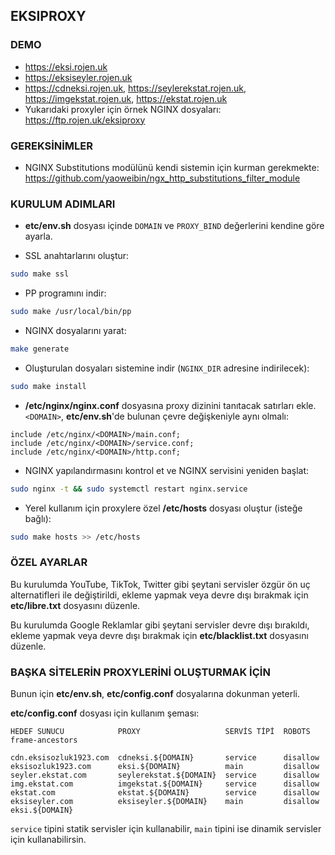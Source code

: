 ## EKSIPROXY

### DEMO

 - https://eksi.rojen.uk
 - https://eksiseyler.rojen.uk
 - https://cdneksi.rojen.uk, https://seylerekstat.rojen.uk, https://imgekstat.rojen.uk, https://ekstat.rojen.uk
 - Yukarıdaki proxyler için örnek NGINX dosyaları:
   https://ftp.rojen.uk/eksiproxy


### GEREKSİNİMLER

 - NGINX Substitutions modülünü kendi sistemin için kurman gerekmekte:
   https://github.com/yaoweibin/ngx_http_substitutions_filter_module


### KURULUM ADIMLARI

 - **etc/env.sh** dosyası içinde `DOMAIN` ve `PROXY_BIND` değerlerini kendine göre ayarla.

 - SSL anahtarlarını oluştur:

```bash
sudo make ssl
```

 - PP programını indir:

```bash
sudo make /usr/local/bin/pp
```

 - NGINX dosyalarını yarat:

```bash
make generate
```

 - Oluşturulan dosyaları sistemine indir (`NGINX_DIR` adresine indirilecek):

```bash
sudo make install
```

 - **/etc/nginx/nginx.conf** dosyasına proxy dizinini tanıtacak satırları ekle. `<DOMAIN>`, **etc/env.sh**'de bulunan çevre değişkeniyle aynı olmalı:

```nginx
include /etc/nginx/<DOMAIN>/main.conf;
include /etc/nginx/<DOMAIN>/service.conf;
include /etc/nginx/<DOMAIN>/http.conf;
```

 - NGINX yapılandırmasını kontrol et ve NGINX servisini yeniden başlat:

```bash
sudo nginx -t && sudo systemctl restart nginx.service
```

 - Yerel kullanım için proxylere özel **/etc/hosts** dosyası oluştur (isteğe bağlı):

```bash
sudo make hosts >> /etc/hosts
```

### ÖZEL AYARLAR

Bu kurulumda YouTube, TikTok, Twitter gibi şeytani servisler özgür ön uç alternatifleri ile değiştirildi, ekleme yapmak veya devre dışı bırakmak için **etc/libre.txt** dosyasını düzenle.

Bu kurulumda Google Reklamlar gibi şeytani servisler devre dışı bırakıldı, ekleme yapmak veya devre dışı bırakmak için **etc/blacklist.txt** dosyasını düzenle.


### BAŞKA SİTELERİN PROXYLERİNİ OLUŞTURMAK İÇİN

Bunun için **etc/env.sh**, **etc/config.conf** dosyalarına dokunman yeterli.

**etc/config.conf** dosyası için kullanım şeması:

```
HEDEF SUNUCU            PROXY                   SERVİS TİPİ  ROBOTS    frame-ancestors

cdn.eksisozluk1923.com  cdneksi.${DOMAIN}       service      disallow
eksisozluk1923.com      eksi.${DOMAIN}          main         disallow
seyler.ekstat.com       seylerekstat.${DOMAIN}  service      disallow
img.ekstat.com          imgekstat.${DOMAIN}     service      disallow
ekstat.com              ekstat.${DOMAIN}        service      disallow
eksiseyler.com          eksiseyler.${DOMAIN}    main         disallow  eksi.${DOMAIN}
```

`service` tipini statik servisler için kullanabilir, `main` tipini ise dinamik servisler için kullanabilirsin.
